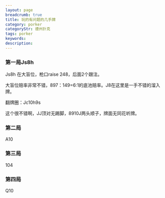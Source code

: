 ```yaml
---
layout: page
breadcrumb: true
title: 玩的有问题的几手牌
category: porker
categoryStr: 德州扑克
tags: porker
keywords: 
description: 
---
```


### 第一局Js8h

Js8h
在大盲位，枪口raise 248，后面2个跟注。

大盲位赔率非常不错，897：149=6:1的底池赔率。J8在这里是一手不错的溜入牌。

翻牌圈：Jc10h9s

这个很不错啊，JJ顶对无踢脚，8910J两头顺子，牌面无同花听牌。



<p>

<a class="fancybox-buttons" data-fancybox-group="button" href="/img/life/2016-05-21-Problem-Play-T1564751891.png"><img src="/img/life/porkerbg.jpg" alt="" hidden/></a>

<a class="fancybox-buttons" data-fancybox-group="button" href="/img/life/2016-05-21-Problem-Play-T1564751891-2.png"></a>

<a class="fancybox-buttons" data-fancybox-group="button" href="/img/life/2016-05-21-Problem-Play-T1564751891-3.png"></a>

<a class="fancybox-buttons" data-fancybox-group="button" href="/img/life/2016-05-21-Problem-Play-T1564751891-4.png"></a>

</p>


### 第二局

A10

<p>

<a class="fancybox-buttons" data-fancybox-group="button" href="/img/life/2016-05-21-Problem-Play-T1564751891-A10.png"><img src="/img/life/porkerbg.jpg" alt="" hidden/></a>

<a class="fancybox-buttons" data-fancybox-group="button" href="/img/life/2016-05-21-Problem-Play-T1564751891-A10-2.png"></a>

<a class="fancybox-buttons" data-fancybox-group="button" href="/img/life/2016-05-21-Problem-Play-T1564751891-A10-3.png"></a>

<a class="fancybox-buttons" data-fancybox-group="button" href="/img/life/2016-05-21-Problem-Play-T1564751891-A10-4.png"></a>

</p>



### 第三局

104

<p>

<a class="fancybox-buttons" data-fancybox-group="button" href="/img/life/2016-05-21-Problem-Play-T1564751891-104.png"><img src="/img/life/porkerbg.jpg" alt="" hidden/></a>

<a class="fancybox-buttons" data-fancybox-group="button" href="/img/life/2016-05-21-Problem-Play-T1564751891-104.png"></a>

<a class="fancybox-buttons" data-fancybox-group="button" href="/img/life/2016-05-21-Problem-Play-T1564751891-104.png"></a>

</p>


### 第四局

Q10

<p>

<a class="fancybox-buttons" data-fancybox-group="button" href="/img/life/2016-05-21-Problem-Play-T1564751891-Q10.png"><img src="/img/life/porkerbg.jpg" alt="" hidden/></a>

<a class="fancybox-buttons" data-fancybox-group="button" href="/img/life/2016-05-21-Problem-Play-T1564751891-Q10-2.png"></a>

</p>

